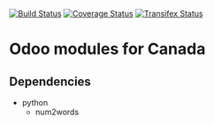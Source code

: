 [![Build Status](https://travis-ci.org/Ehtaga/l10n-canada.svg?branch=8.0)](https://travis-ci.org/Ehtaga/l10n-canada)
[![Coverage Status](https://coveralls.io/repos/OCA/l10n-canada/badge.png?branch=8.0)](https://coveralls.io/r/OCA/l10n-canada?branch=8.0)
[![Transifex Status](https://www.transifex.com/projects/p/l10n-canada-8-0/chart/image_png)](https://www.transifex.com/projects/p/l10n-canada-8-0)

Odoo modules for Canada
=======================

Dependencies
------------
* python
     * num2words
